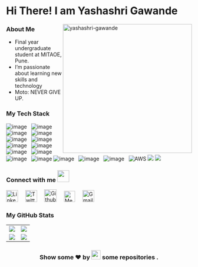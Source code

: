 <h1> Hi There! I am Yashashri Gawande </h1>

<img align="right" src="https://user-images.githubusercontent.com/62502140/118968813-ffe83c00-b989-11eb-8bcd-45f41037092b.png" alt="yashashri-gawande" height="350" />

### About Me 
 
- Final year undergraduate student at MITAOE, Pune.
- I’m passionate about learning new skills and technology
- Moto: NEVER GIVE UP.

### My Tech Stack

![image](https://img.shields.io/badge/Python-14354C?style=for-the-badge&logo=python&logoColor=white)&nbsp;&nbsp;
![image](https://img.shields.io/badge/C%2B%2B-00599C?style=for-the-badge&logo=c%2B%2B&logoColor=white)&nbsp;&nbsp;
![image](https://img.shields.io/badge/HTML-E34F26?style=for-the-badge&logo=html5&logoColor=white)&nbsp;&nbsp;
![image](https://img.shields.io/badge/CSS-1572B6?style=for-the-badge&logo=css3&logoColor=white)&nbsp;&nbsp;
![image](https://img.shields.io/badge/Bootstrap-430098?style=for-the-badge&logo=bootstrap&logoColor=white)&nbsp;&nbsp;
![image](https://img.shields.io/badge/NumPy-000000?style=for-the-badge&logo=numpy&logoColor=white)&nbsp;&nbsp;
![image](https://img.shields.io/badge/Pandas-000000?style=for-the-badge&logo=pandas&logoColor=white)&nbsp;&nbsp;
![image](https://img.shields.io/badge/Matplotlib-000000?style=for-the-badge&logo=matplotlib&logoColor=white)&nbsp;&nbsp;
![image](https://img.shields.io/badge/Seaborn-000000?style=for-the-badge&logo=seaborn&logoColor=white)&nbsp;&nbsp;
![image](https://img.shields.io/badge/ScikitLearn-000000?style=for-the-badge&logo=scikitlearn&logoColor=white)&nbsp;&nbsp;
![image](https://img.shields.io/badge/conda-342B029.svg?&style=for-the-badge&logo=anaconda&logoColor=white)&nbsp;&nbsp;
![image](https://img.shields.io/badge/Git-F05032?style=for-the-badge&logo=git&logoColor=white)
![image](https://img.shields.io/badge/GitHub-F9AB00?style=for-the-badge&logo=GitHub&logoColor=white)&nbsp;&nbsp;
![image](https://img.shields.io/badge/Jupyter-F37626.svg?&style=for-the-badge&logo=Jupyter&logoColor=white)&nbsp;&nbsp;
![image](https://img.shields.io/badge/Colab-F9AB00?style=for-the-badge&logo=Google%20Colab&logoColor=white)&nbsp;&nbsp;
![AWS](https://img.shields.io/badge/AWS-%23FF9900.svg?style=for-the-badge&logo=amazon-aws&logoColor=white)
<img src="https://img.shields.io/badge/Google_Cloud-4285F4?style=for-the-badge&logo=google-cloud&logoColor=white" />
<img src="https://img.shields.io/badge/microsoft%20azure-0089D6?style=for-the-badge&logo=microsoft-azure&logoColor=white" />

 
### Connect with me <img src="https://github.com/TheDudeThatCode/TheDudeThatCode/blob/master/Assets/Handshake.gif" height="32px">

[<img src="https://github.com/TheDudeThatCode/TheDudeThatCode/blob/master/Assets/Linkedin.svg" alt="Linkedin Logo" width="32">](https://www.linkedin.com/in/yashashrig/) &nbsp; &nbsp; [<img src="https://github.com/TheDudeThatCode/TheDudeThatCode/blob/master/Assets/Twitter.svg" alt="Twitter Logo" width="32">](https://twitter.com/Yashashritwt) &nbsp; &nbsp;   [<img src="https://cdn.svgporn.com/logos/github-icon.svg" alt="Github logo" width="34">](http://github.com/YashashriGawande) &nbsp; &nbsp;   [<img src="https://user-images.githubusercontent.com/69964629/117806794-67aad280-b278-11eb-98e5-1f00b6c77b84.png" alt="Medium Logo" width="30">](https://medium.com/@yashashrigawande02) &nbsp; &nbsp; [<img src="https://github.com/TheDudeThatCode/TheDudeThatCode/blob/master/Assets/Gmail.svg" alt="Gmail logo" height="32">](mailto:yashashrigawande02@gmail.com)

### My GitHub Stats

<table>
    <tr>
        <td>
            <img src="https://github-profile-trophy.vercel.app/?username=YashashriGawande&row=3&column=4&no-bg=true"/>
        </td>
        <td>
            <img src="https://github-readme-streak-stats.herokuapp.com/?user=YashashriGawande"/>
        </td> 
    </tr>
    <tr>
        <td>
            <img src="https://github-readme-stats.vercel.app/api?username=YashashriGawande&count_private=true&show_icons=true&theme=tokyonight"/>
        </td>
        <td>
            <img src="https://github-readme-stats.vercel.app/api/top-langs/?username=YashashriGawande&langs_count=10&layout=compact&hide=php,scss,css,html,batchfile,gherkin,freemarker,xslt,tsql,ruby"/>
        </td>
    </tr>
</table>

<h3 align="center">Show some ❤ by <img src="https://imgur.com/o7ncZFp.jpg" height=25px width=25px> some repositories .</h3>



